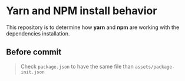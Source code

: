 # Yarn and NPM install behavior

This repository is to determine how **yarn** and **npm** are working with the dependencies installation.

## Before commit

> Check `package.json` to have the same file than `assets/package-init.json`
